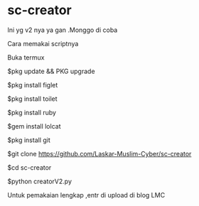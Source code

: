 # sc-creator
Ini yg v2 nya ya gan .Monggo di coba 


Cara memakai scriptnya 

Buka termux



$pkg update && PKG upgrade



$pkg install figlet



$pkg install toilet


$pkg install ruby


$gem install lolcat


$pkg install git 


$git clone https://github.com/Laskar-Muslim-Cyber/sc-creator


$cd sc-creator


$python creatorV2.py


Untuk pemakaian lengkap ,entr di upload di blog LMC
